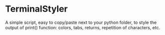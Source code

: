# TerminalStyler
A simple script, easy to copy/paste next to your python folder, to style the output of print() function: colors, tabs, returns, repetition of characters, etc.
